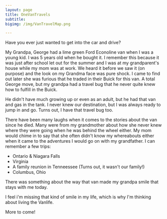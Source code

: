 ```yaml
---
layout: page
title: OneVanTravels 
subtitle: 
bigimg: /img/VanTravelMap.png

---
```



Have you ever just wanted to get into the car and drive? 

My Grandpa, George had a lime green Ford Econoline van when I was a young kid. I was 5 years old when he bought it. I remember this because it was just after school let out for the summer and I was at my grandparent's house while my mom was at work. We heard it before we saw it (on purpose) and the look on my Grandma face was pure shock. I came to find out later she was furious that he traded in their Buick for this van. A total George move, but my grandpa had a travel bug that he never quite knew how to fulfill in the Buick. 

He didn't have much growing up or even as an adult, but he had that van and gas in the tank. I never knew our destination, but I was always ready to jump in and go. Turns out, I have that travel bug too.


There have been many laughs when it comes to the stories about the van since he died. Many were from my grandmother about how she never knew where they were going when he was behind the wheel either. 
My mom would chime in to say that she often didn't know my whereabouts either when it came to the adventures I would go on with my grandfather.
I can remember a few trips:
 - Ontario & Niagara Falls
 - Virginia 
 - A family reunion in Tenneessee (Turns out, it wasn't our family!) 
 - Columbus, Ohio 


There was something about the way that van made my grandpa smile that stays with me today. 

I feel i'm missing that kind of smile in my life, which is why I'm thinking about living the Vanlife. 

More to come! 

